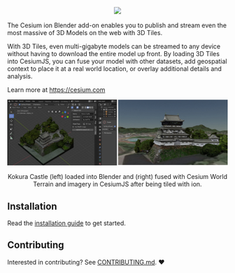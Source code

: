 <p align="center">
  <img src="https://github.com/AnalyticalGraphicsInc/cesium/wiki/logos/Cesium_Logo_Color.jpg" width="50%" />
</p>

The Cesium ion Blender add-on enables you to publish and stream even the most massive of 3D Models on the web with 3D Tiles.

With 3D Tiles, even multi-gigabyte models can be streamed to any device without having to download the entire model up front. By loading 3D Tiles into CesiumJS, you can fuse your model with other datasets, add geospatial context to place it at a real world location, or overlay additional details and analysis.

Learn more at https://cesium.com

![Kokura Castle](Documentation/Kokura.jpg)
<p align="center">
    Kokura Castle (left) loaded into Blender and (right) fused with Cesium World Terrain and imagery in CesiumJS after being tiled with ion.
</p>


## Installation

Read the [installation guide](https://cesium.com/docs/tutorials/integrating-with-blender/) to get started.

## Contributing

Interested in contributing?  See [CONTRIBUTING.md](CONTRIBUTING.md). :heart:
